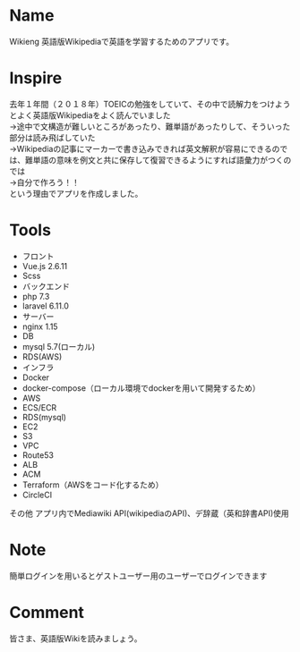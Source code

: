 # Name
 
Wikieng
英語版Wikipediaで英語を学習するためのアプリです。
 
#  Inspire
去年１年間（２０１８年）TOEICの勉強をしていて、その中で読解力をつけようとよく英語版Wikipediaをよく読んでいました<br>
→途中で文構造が難しいところがあったり、難単語があったりして、そういった部分は読み飛ばしていた<br>
→Wikipediaの記事にマーカーで書き込みできれば英文解釈が容易にできるのでは、難単語の意味を例文と共に保存して復習できるようにすれば語彙力がつくのでは<br>
→自分で作ろう！！<br>
という理由でアプリを作成しました。

# Tools
- フロント
 - Vue.js 2.6.11
 - Scss
- バックエンド
 - php 7.3
 - laravel 6.11.0
- サーバー
 - nginx 1.15
- DB
 - mysql 5.7(ローカル)
 - RDS(AWS)
- インフラ
 - Docker
  - docker-compose（ローカル環境でdockerを用いて開発するため）
 - AWS 
  - ECS/ECR
  - RDS(mysql)
  - EC2
  - S3
  - VPC
  - Route53
  - ALB
  - ACM
 - Terraform（AWSをコード化するため）
 - CircleCI

その他
アプリ内でMediawiki API(wikipediaのAPI)、デ辞蔵（英和辞書API)使用
 
# Note
 
簡単ログインを用いるとゲストユーザー用のユーザーでログインできます
 
# Comment
 
皆さま、英語版Wikiを読みましょう。
 

